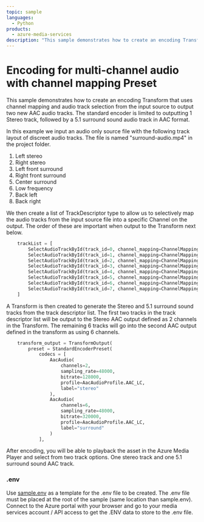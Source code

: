 ```yaml
---
topic: sample
languages:
  - Python
products:
  - azure-media-services
description: "This sample demonstrates how to create an encoding Transform that encodes multi channel audio to 5.1 outputs and stereo."
---
```


# Encoding for multi-channel audio with channel mapping Preset

This sample demonstrates how to create an encoding Transform that uses channel mapping and audio track selection from the input source to output two new AAC audio tracks.
The standard encoder is limited to outputting 1 Stereo track, followed by a 5.1 surround sound audio track in AAC format.

In this example we input an audio only source file with the following track layout of discreet audio tracks. The file is named "surround-audio.mp4" in the project folder.

1) Left stereo
2) Right stereo
3) Left front surround
4) Right front surround
5) Center surround
6) Low frequency
7) Back left
8) Back right

We then create a list of TrackDescriptor type to allow us to selectively map the audio tracks from the input source file into a specific Channel on the output.  The order of these are important when output to the Transform next below.

```Python
    trackList = [
        SelectAudioTrackById(track_id=0, channel_mapping=ChannelMapping.STEREO_LEFT),
        SelectAudioTrackById(track_id=1, channel_mapping=ChannelMapping.STEREO_RIGHT),
        SelectAudioTrackById(track_id=2, channel_mapping=ChannelMapping.FRONT_LEFT),
        SelectAudioTrackById(track_id=3, channel_mapping=ChannelMapping.FRONT_RIGHT),
        SelectAudioTrackById(track_id=4, channel_mapping=ChannelMapping.CENTER),
        SelectAudioTrackById(track_id=5, channel_mapping=ChannelMapping.LOW_FREQUENCY_EFFECTS),
        SelectAudioTrackById(track_id=6, channel_mapping=ChannelMapping.BACK_LEFT),
        SelectAudioTrackById(track_id=7, channel_mapping=ChannelMapping.BACK_RIGHT)
    ]       
```

A Transform is then created to generate the Stereo and 5.1 surround sound tracks from the track descriptor list. The first two tracks in the track descriptor list will be output to the Stereo AAC output defined as 2 channels in the Transform. The remaining 6 tracks will go into the second AAC output defined in the transform as using 6 channels.

```Python
    transform_output = TransformOutput(
        preset = StandardEncoderPreset(
            codecs = [
                AacAudio(
                    channels=2,
                    sampling_rate=48000,
                    bitrate=128000,
                    profile=AacAudioProfile.AAC_LC,
                    label="stereo"
                ),
                AacAudio(
                    channels=6,
                    sampling_rate=48000,
                    bitrate=320000,
                    profile=AacAudioProfile.AAC_LC,
                    label="surround"
                )
            ],
```

After encoding, you will be able to playback the asset in the Azure Media Player and select from two track options.  One stereo track and one 5.1 surround sound AAC track.

### .env

Use [sample.env](../../sample.env) as a template for the .env file to be created. The .env file must be placed at the root of the sample (same location than sample.env).
Connect to the Azure portal with your browser and go to your media services account / API access to get the .ENV data to store to the .env file.